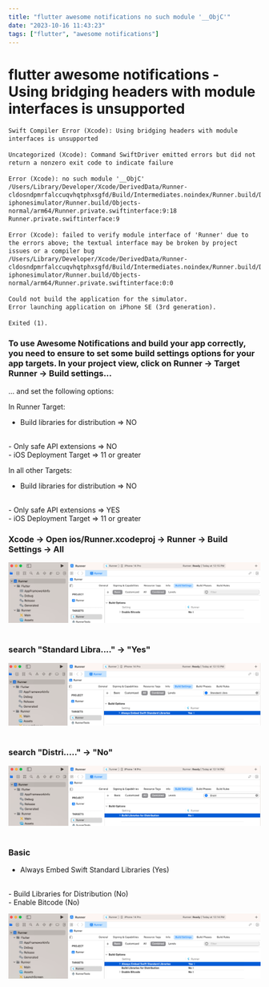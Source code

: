 ```yaml
---
title: "flutter awesome notifications no such module '__ObjC'"
date: "2023-10-16 11:43:23"
tags: ["flutter", "awesome notifications"]
---
```


# flutter awesome notifications - Using bridging headers with module interfaces is unsupported
```
Swift Compiler Error (Xcode): Using bridging headers with module interfaces is unsupported

Uncategorized (Xcode): Command SwiftDriver emitted errors but did not return a nonzero exit code to indicate failure

Error (Xcode): no such module '__ObjC'
/Users/Library/Developer/Xcode/DerivedData/Runner-cldosndpmrfalccuqvhqtphxsgfd/Build/Intermediates.noindex/Runner.build/Debug-iphonesimulator/Runner.build/Objects-normal/arm64/Runner.private.swiftinterface:9:18
Runner.private.swiftinterface:9

Error (Xcode): failed to verify module interface of 'Runner' due to the errors above; the textual interface may be broken by project issues or a compiler bug
/Users/Library/Developer/Xcode/DerivedData/Runner-cldosndpmrfalccuqvhqtphxsgfd/Build/Intermediates.noindex/Runner.build/Debug-iphonesimulator/Runner.build/Objects-normal/arm64/Runner.private.swiftinterface:0:0

Could not build the application for the simulator.
Error launching application on iPhone SE (3rd generation).

Exited (1).
```

### To use Awesome Notifications and build your app correctly, you need to ensure to set some build settings options for your app targets. In your project view, click on Runner -> Target Runner -> Build settings...
... and set the following options:

In Runner Target:
<br>
- Build libraries for distribution => NO
<br>
- Only safe API extensions => NO
<br>
- iOS Deployment Target => 11 or greater
<br>

In all other Targets:
<br>

- Build libraries for distribution => NO
<br>
- Only safe API extensions => YES
<br>
- iOS Deployment Target => 11 or greater
<br>

### Xcode -> Open ios/Runner.xcodeproj -> Runner -> Build Settings -> All

![Alt text](</assets/2023-10-16_ 12.15.10.png>)
<br>
<br>

### search "Standard Libra...." -> "Yes"

![Alt text](/assets/2023-10-16_12.13.59.png)
<br>
<br>

### search "Distri....." -> "No"

![Alt text](/assets/2023-10-16_12.14.32.png)
<br>
<br>

### Basic 
- Always Embed Swift Standard Libraries (Yes)
<br>
- Build Libraries for Distribution (No)
<br>
- Enable Bitcode (No)
<br>

![Alt text](/assets/2023-10-16_12.15.00.png)
<br>